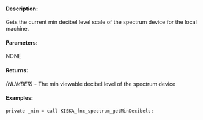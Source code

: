 #### Description:
Gets the current min decibel level scale of the spectrum device for the local machine.

#### Parameters:
NONE

#### Returns:
*(NUMBER)* - The min viewable decibel level of the spectrum device

#### Examples:
```sqf
private _min = call KISKA_fnc_spectrum_getMinDecibels;
```

